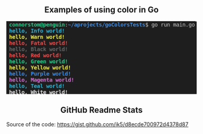 
 <h2 align="center">Examples of using color in Go</h2>


<p align="center">
 <img width="600px" src="https://github.com/coding-to-music/goColorsTests/blob/main/screenshot.png?raw=true" align="center" alt="GitHub Readme Stats" />
 
 
 <h2 align="center">GitHub Readme Stats</h2>


 
 Source of the code:
 https://gist.github.com/ik5/d8ecde700972d4378d87


